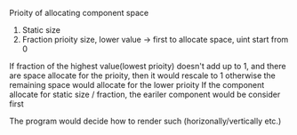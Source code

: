 Prioity of allocating component space
1. Static size
2. Fraction prioity size, lower value -> first to allocate space, uint start from 0

If fraction of the highest value(lowest prioity) doesn't add up to 1, and there are space allocate for the prioity, then it would rescale to 1
otherwise the remaining space would allocate for the lower prioity
If the component allocate for static size / fraction, the eariler component would be consider first

The program would decide how to render such (horizonally/vertically etc.)